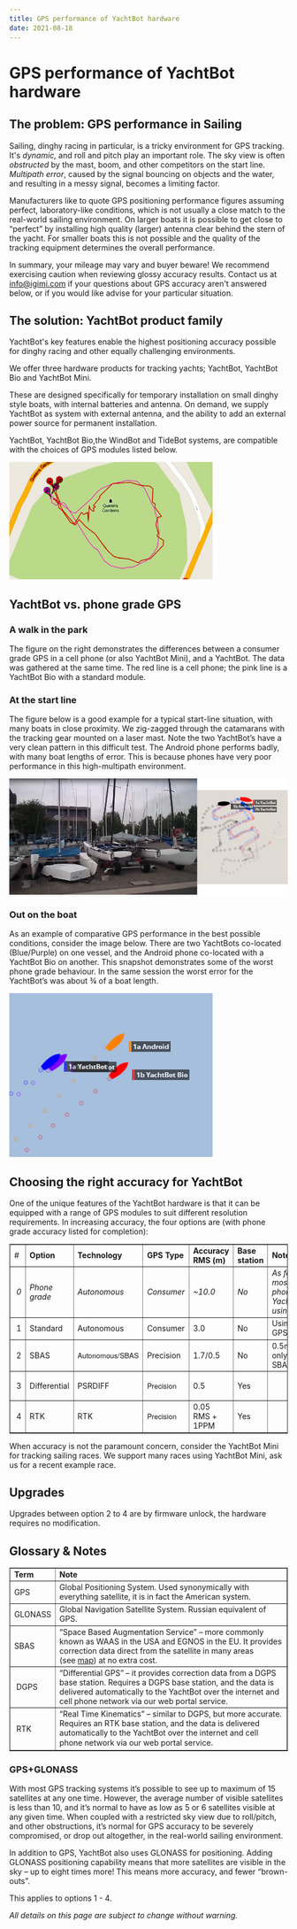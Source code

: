 ```yaml
---
title: GPS performance of YachtBot hardware
date: 2021-08-18
---
```


# GPS performance of YachtBot hardware

## The problem: GPS performance in Sailing

Sailing, dinghy racing in particular, is a tricky environment for GPS tracking. It's _dynamic,_ and roll and pitch play an important role. The sky view is often _obstructed_ by the mast, boom, and other competitors on the start line. _Multipath error_, caused by the signal bouncing on objects and the water, and resulting in a messy signal, becomes a limiting factor.

Manufacturers like to quote GPS positioning performance figures assuming perfect, laboratory-like conditions, which is not usually a close match to the real-world sailing environment. On larger boats it is possible to get close to “perfect” by installing high quality (larger) antenna clear behind the stern of the yacht. For smaller boats this is not possible and the quality of the tracking equipment determines the overall performance.

In summary, your mileage may vary and buyer beware! We recommend exercising caution when reviewing glossy accuracy results. Contact us at info@igimi.com if your questions about GPS accuracy aren't answered below, or if you would like advise for your particular situation.

## The solution: YachtBot product family

YachtBot's key features enable the highest positioning accuracy possible for dinghy racing and other equally challenging environments.

We offer three hardware products for tracking yachts; YachtBot, YachtBot Bio and YachtBot Mini.

These are designed specifically for temporary installation on small dinghy style boats, with internal batteries and antenna. On demand, we supply YachtBot as system with external antenna, and the ability to add an external power source for permanent installation.

YachtBot, YachtBot Bio,the WindBot and TideBot systems, are compatible with the choices of GPS modules listed below.

<img src="../../../assets/images/blob1448416066792.png" alt="" width="368.245px" height="212px" />

## YachtBot vs. phone grade GPS

### A walk in the park

The figure on the right demonstrates the differences between a consumer grade GPS in a cell phone (or also YachtBot Mini), and a YachtBot. The data was gathered at the same time. The red line is a cell phone; the pink line is a YachtBot Bio with a standard module.

### At the start line

The figure below is a good example for a typical start-line situation, with many boats in close proximity. We zig-zagged through the catamarans with the tracking gear mounted on a laser mast. Note the two YachtBot’s have a very clean pattern in this difficult test. The Android phone performs badly, with many boat lengths of error. This is because phones have very poor performance in this high-multipath environment.

<img src="../../../assets/images/blob1448420503765.png" alt=""  />

### Out on the boat

As an example of comparative GPS performance in the best possible conditions, consider the image below. There are two YachtBots co-located (Blue/Purple) on one vessel, and the Android phone co-located with a YachtBot Bio on another. This snapshot demonstrates some of the worst phone grade behaviour. In the same session the worst error for the YachtBot’s was about ¾ of a boat length.

<img src="../../../assets/images/blob1448420988263.png" alt=""  />

## Choosing the right accuracy for YachtBot

One of the unique features of the YachtBot hardware is that it can be equipped with a range of GPS modules to suit different resolution requirements. In increasing accuracy, the four options are (with phone grade accuracy listed for completion):

<table id="table36866" border="1" cellspacing="0" cellpadding="0"><tbody><tr class="current"><td class="">#&nbsp;</td><td class=""><b>Option</b></td><td class=""><b>Technology</b></td><td><b>GPS Type</b></td><td><b>Accuracy RMS (m)</b></td><td class=""><b>Base station</b></td><td class=""><b>Notes&nbsp;</b></td></tr><tr class="current"><td class=""><i>&nbsp;0</i></td><td class=""><i>Phone grade</i></td><td class=""><i>Autonomous</i></td><td class=""><i>Consumer</i></td><td class=""><i>~10.0</i></td><td class=""><i>No</i></td><td class=""><i>As found in most smart phones and YachtBot Mini, using GPS only</i></td></tr><tr><td class="">&nbsp;1</td><td class="">Standard</td><td class="">Autonomous</td><td class="">Consumer</td><td class="">3.0</td><td class="">No</td><td class="current">Using GPS+GLONASS</td></tr><tr><td class="">&nbsp;2</td><td class="">SBAS</td><td class=""><p><span style="font-family: 'Helvetica Neue', Helvetica, Arial, sans-serif; font-size: 13px; font-weight: normal;">Autonomous/SBAS</span></p></td><td class="">Precision</td><td class="">1.7/0.5</td><td class="">No</td><td class="">0.5m accuracy only in areas of SBAS coverage</td></tr><tr><td class="">&nbsp;3</td><td class="">Differential</td><td class="">PSRDIFF</td><td class=""><p><span style="font-family: 'Helvetica Neue', Helvetica, Arial, sans-serif; font-size: 13px; font-weight: normal;">Precision</span></p></td><td class="">0.5</td><td class="">Yes</td><td>&nbsp;</td></tr><tr><td class="">&nbsp;4</td><td class="">RTK</td><td class="">RTK</td><td class=""><p><span style="font-family: 'Helvetica Neue', Helvetica, Arial, sans-serif; font-size: 13px; font-weight: normal;">Precision</span></p></td><td class="">0.05 RMS + 1PPM</td><td class="">Yes</td><td>&nbsp;</td></tr></tbody></table>

When accuracy is not the paramount concern, consider the YachtBot Mini for tracking sailing races. We support many races using YachtBot Mini, ask us for a recent example race.

## Upgrades

Upgrades between option 2 to 4 are by firmware unlock, the hardware requires no modification.

## Glossary & Notes

<table id="table83456" border="1" cellspacing="0" cellpadding="0"><tbody class="current"><tr><td class=""><b>Term</b></td><td class=""><b>Note</b></td></tr><tr><td class="">GPS</td><td class="current">Global Positioning System. Used synonymically with everything satellite, it is in fact the American system.</td></tr><tr><td class="">GLONASS</td><td class="">Global Navigation Satellite System. Russian equivalent of GPS.</td></tr><tr><td class="">SBAS</td><td class="">“Space Based Augmentation Service” – more commonly known as WAAS in the USA and EGNOS in the EU. It provides correction data direct from the satellite in many areas (see&nbsp;<a href="http://en.wikipedia.org/wiki/File:SBAS_Service_Areas.png" target="_blank">map</a>) at no extra cost.</td></tr><tr><td class="">&nbsp;DGPS</td><td class="">“Differential GPS” – it provides correction data from a DGPS base station. Requires a DGPS base station, and the data is delivered automatically to the YachtBot over the internet and cell phone network via our web portal service.</td></tr><tr><td class="">&nbsp;RTK</td><td class="">“Real Time Kinematics” – similar to DGPS, but more accurate. Requires an RTK base station, and the data is delivered automatically to the YachtBot over the internet&nbsp;<span style="line-height: 18px;">and cell phone network</span><span>&nbsp;via our web portal service.</span><br></td></tr></tbody></table>

### GPS+GLONASS

With most GPS tracking systems it’s possible to see up to maximum of 15 satellites at any one time. However, the average number of visible satellites is less than 10, and it’s normal to have as low as 5 or 6 satellites visible at any given time. When coupled with a restricted sky view due to roll/pitch, and other obstructions, it’s normal for GPS accuracy to be severely compromised, or drop out altogether, in the real-world sailing environment.

In addition to GPS, YachtBot also uses GLONASS for positioning. Adding GLONASS positioning capability means that more satellites are visible in the sky – up to eight times more! This means more accuracy, and fewer “brown-outs”.

This applies to options 1 - 4.

_All details on this page are subject to change without warning._
